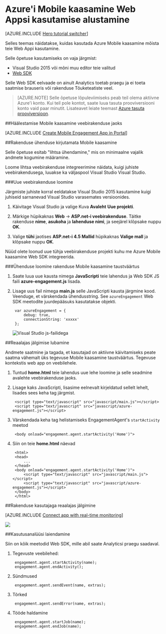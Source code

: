 <properties
    pageTitle="Veebirakenduste kasutamise alustamine Azure Mobile kaasamine | Microsoft Azure'i"
    description="Saate teada, kuidas kasutada Azure Mobile kaasamine Kasutusanalüüsi ja push teatised Web Apps."
    services="mobile-engagement"
    documentationCenter="Mobile"
    authors="piyushjo"
    manager="erikre"
    editor="" />

<tags
    ms.service="mobile-engagement"
    ms.workload="mobile"
    ms.tgt_pltfrm="na"
    ms.devlang="js"
    ms.topic="hero-article"
    ms.date="06/01/2016"
    ms.author="piyushjo" />

# <a name="get-started-with-azure-mobile-engagement-for-web-apps"></a>Azure'i Mobile kaasamine Web Appsi kasutamise alustamine

[AZURE.INCLUDE [Hero tutorial switcher](../../includes/mobile-engagement-hero-tutorial-switcher.md)]

Selles teemas näidatakse, kuidas kasutada Azure Mobile kaasamine mõista teie Web Appi kasutamine.

Selle õpetuse kasutamiseks on vaja järgmist:

+ Visual Studio 2015 või mõni muu editor teie valitud
+ [Web SDK](http://aka.ms/P7b453) 

Selle Web SDK eelvaade on ainult Analytics toetab praegu ja ei toeta saatmise brauseris või rakenduse Tõuketeatiste veel. 

> [AZURE.NOTE] Selle õpetuse lõpuleviimiseks peab teil olema aktiivne Azure'i konto. Kui teil pole kontot, saate luua tasuta prooviversiooni konto vaid paar minutit. Lisateavet leiate teemast [Azure tasuta prooviversioon](https://azure.microsoft.com/pricing/free-trial/?WT.mc_id=A0E0E5C02&amp;returnurl=http%3A%2F%2Fazure.microsoft.com%2Fen-us%2Fdocumentation%2Farticles%2Fmobile-engagement-web-app-get-started).

##<a name="setup-mobile-engagement-for-your-web-app"></a>Häälestamise Mobile kaasamine veebirakenduse jaoks

[AZURE.INCLUDE [Create Mobile Engagement App in Portal](../../includes/mobile-engagement-create-app-in-portal-new.md)]

##<a id="connecting-app"></a>Rakenduse ühenduse kirjutamata Mobile kaasamine

Selle õpetuse esitab "lihtsa ühendamine," mis on minimaalne vajalik andmete kogumine määramine.

Loome lihtsa veebirakenduse integreerimine näidata, kuigi juhiste veebirakendusega, luuakse ka väljaspool Visual Studio Visual Studio. 

###<a name="create-a-new-web-app"></a>Uue veebirakenduse loomine

Järgmiste juhiste korral eeldatakse Visual Studio 2015 kasutamine kuigi juhiseid sarnanevad Visual Studio varasemates versioonides. 

1. Käivitage Visual Studio ja valige Kuva **Avaleht** **Uue projekti**.

2. Märkige hüpikaknas **Web** -> **ASP.net-i veebirakenduse**. Täitke rakenduse **nime**, **asukoha** ja **lahenduse nimi**, ja seejärel klõpsake nuppu **OK**.

3. Valige **tühi** jaotises **ASP.net-i 4.5 Mallid** hüpikaknas **Valige mall** ja klõpsake nuppu **OK**. 

Nüüd olete loonud uue tühja veebirakenduse projekti kuhu me Azure Mobile kaasamine Web SDK integreerida.

###<a name="connect-your-app-to-mobile-engagement-backend"></a>Ühenduse loomine rakenduse Mobile kaasamine taustväärtus

1. Saate luua uue kausta nimega **JavaScripti** teie lahendus ja Web SDK JS faili **azure-engagement.js** lisada. 

2. Lisage uus fail nimega **main.js** selle JavaScripti kausta järgmine kood. Veenduge, et värskendada ühendusstring. See `azureEngagement` Web SDK meetodite juurdepääsuks kasutatakse objekti. 

        var azureEngagement = {
            debug: true,
            connectionString: 'xxxxx'
        };

    ![Visual Studio js-failidega][1]

##<a name="enable-real-time-monitoring"></a>Reaalajas jälgimise lubamine

Andmete saatmine ja tagada, et kasutajad on aktiivne käivitamiseks peate saatma vähemalt üks tegevuse Mobile kaasamine taustväärtus. Tegevuse kontekstis web app on veebilehele. 

1. Tuntud **home.html** teie lahendus uue lehe loomine ja selle seadmine avalehte veebirakenduse jaoks. 
2. Lisage kaks JavaScripti, lisasime eelnevalt kirjeldatud sellelt lehelt, lisades sees keha tag järgmist. 

        <script type="text/javascript" src="javascript/main.js"></script>
        <script type="text/javascript" src="javascript/azure-engagement.js"></script>

3. Värskendada keha tag helistamiseks EngagementAgent's `startActivity` meetod
        
        <body onload="engagement.agent.startActivity('Home')">

4. Siin on teie **home.html** näevad
        
        <html>
        <head>
            ...
        </head>
        <body onload="engagement.agent.startActivity('Home')">
            <script type="text/javascript" src="javascript/main.js"></script>
            <script type="text/javascript" src="javascript/azure-engagement.js"></script>
        </body>
        </html>

##<a name="connect-app-with-real-time-monitoring"></a>Rakenduse kasutajaga reaalajas jälgimine

[AZURE.INCLUDE [Connect app with real-time monitoring](../../includes/mobile-engagement-connect-app-with-monitor.md)]

![][2]

##<a name="extend-analytics"></a>Kasutusanalüüsi laiendamine

Siin on kõik meetodid Web SDK, mille abil saate Analyticsi praegu saadaval.

1. Tegevuste veebilehed:

        engagement.agent.startActivity(name);
        engagement.agent.endActivity();

2. Sündmused
        
        engagement.agent.sendEvent(name, extras);

3. Tõrked

        engagement.agent.sendError(name, extras);

4. Tööde haldamine

        engagement.agent.startJob(name);
        engagement.agent.endJob(name);

<!-- Images. -->
[1]: ./media/mobile-engagement-web-app-get-started/visual-studio-solution-js.png
[2]: ./media/mobile-engagement-web-app-get-started/session.png

